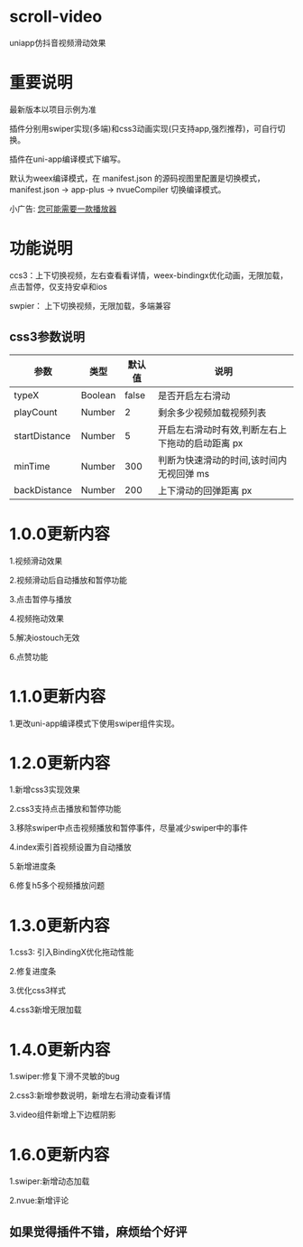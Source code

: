 # scroll-video
uniapp仿抖音视频滑动效果
# 重要说明
最新版本以项目示例为准

插件分别用swiper实现(多端)和css3动画实现(只支持app,强烈推荐)，可自行切换。

插件在uni-app编译模式下编写。

默认为weex编译模式，在 manifest.json 的源码视图里配置是切换模式， manifest.json -> app-plus -> nvueCompiler 切换编译模式。

小广告: [您可能需要一款播放器](https://ext.dcloud.net.cn/plugin?id=785)
# 功能说明

ccs3：上下切换视频，左右查看看详情，weex-bindingx优化动画，无限加载，点击暂停，仅支持安卓和ios

swpier： 上下切换视频，无限加载，多端兼容

## css3参数说明

| 参数 | 类型 | 默认值 | 说明 |
| --- | --- | --- | --- |
| typeX | Boolean | false | 是否开启左右滑动 |
| playCount | Number | 2 | 剩余多少视频加载视频列表 |
| startDistance | Number | 5 | 开启左右滑动时有效,判断左右上下拖动的启动距离 px |
| minTime | Number | 300 | 判断为快速滑动的时间,该时间内无视回弹 ms |
| backDistance | Number | 200 | 上下滑动的回弹距离 px |

# 1.0.0更新内容
1.视频滑动效果

2.视频滑动后自动播放和暂停功能

3.点击暂停与播放

4.视频拖动效果

5.解决iostouch无效

6.点赞功能
# 1.1.0更新内容
1.更改uni-app编译模式下使用swiper组件实现。
# 1.2.0更新内容
1.新增css3实现效果

2.css3支持点击播放和暂停功能

3.移除swiper中点击视频播放和暂停事件，尽量减少swiper中的事件 

4.index索引首视频设置为自动播放

5.新增进度条

6.修复h5多个视频播放问题
# 1.3.0更新内容
1.css3: 引入BindingX优化拖动性能

2.修复进度条

3.优化css3样式

4.css3新增无限加载
# 1.4.0更新内容
1.swiper:修复下滑不灵敏的bug

2.css3:新增参数说明，新增左右滑动查看详情

3.video组件新增上下边框阴影
# 1.6.0更新内容
1.swiper:新增动态加载

2.nvue:新增评论

## 如果觉得插件不错，麻烦给个好评
